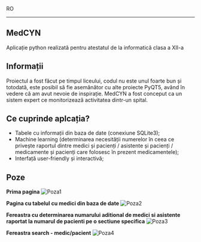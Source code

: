 RO

---

## MedCYN
Aplicație python realizată pentru atestatul de la informatică clasa a XII-a

## Informații
Proiectul a fost făcut pe timpul liceului, codul nu este unul foarte bun și totodată, este posibil să fie asemănător cu alte proiecte PyQT5, având în vedere că am avut nevoie de inspirație.
MedCYN a fost conceput ca un sistem expert ce monitorizează activitatea dintr-un spital.

## Ce cuprinde aplcația?
* Tabele cu informații din baza de date (conexiune SQLite3);
* Machine learning (determinarea necesității numerelor în ceea ce privește raportul dintre medici și pacienți / asistente și pacienți / medicamente și pacienți care folosesc în prezent medicamentele);
* Interfață user-friendly și interactivă;

## Poze
**Prima pagina**
![Poza1](https://i.ibb.co/fNQ0Lns/Screenshot-1.png)

**Pagina cu tabelul cu medici din baza de date**
![Poza2](https://i.ibb.co/YW8xC0g/Screenshot-2.png)

**Fereastra cu determinarea numarului aditional de medici si asistente raportat la numarul de pacienti pe o sectiune specifica**
![Poza3](https://i.ibb.co/X2C3KRH/Screenshot-3.png)

**Fereastra search - medic/pacient**
![Poza4](https://i.ibb.co/smLt2Rz/Screenshot-4.png)
